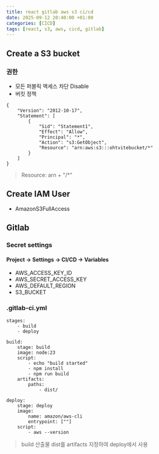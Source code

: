 ```yaml
---
title: react gitlab aws s3 ci/cd
date: 2025-09-12 20:40:00 +01:00
categories: [CICD]
tags: [react, s3, aws, cicd, gitlab]
---
```


## Create a S3 bucket

### 권한

- 모든 퍼블릭 액세스 차단 Disable
- 버킷 정책

```
{
    "Version": "2012-10-17",
    "Statement": [
        {
            "Sid": "Statement1",
            "Effect": "Allow",
            "Principal": "*",
            "Action": "s3:GetObject",
            "Resource": "arn:aws:s3:::ohtvitebucket/*"
        }
    ]
}
```

> Resource: arn + "/\*"

## Create IAM User

- AmazonS3FullAccess

## Gitlab

### Secret settings

#### Project -> Settings -> CI/CD -> Variables

- AWS_ACCESS_KEY_ID
- AWS_SECRET_ACCESS_KEY
- AWS_DEFAULT_REGION
- S3_BUCKET

### .gitlab-ci.yml

```
stages:
    - build
    - deploy

build:
    stage: build
    image: node:23
    script:
        - echo "build started"
        - npm install
        - npm run build
    artifacts:
        paths:
            - dist/

deploy:
    stage: deploy
    image:
        name: amazon/aws-cli
        entrypoint: [""]
    script:
        - aws --version
```

> build 산출물 dist를 artifacts 지정하여 deploy에서 사용
